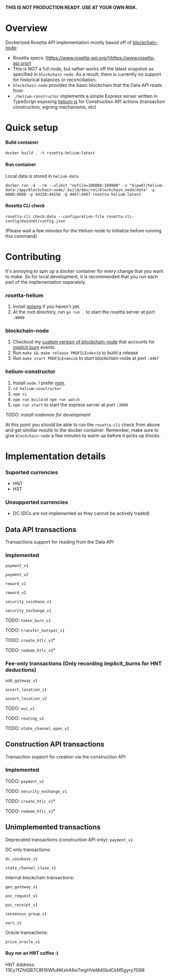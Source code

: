 **THIS IS NOT PRODUCTION READY. USE AT YOUR OWN RISK.**

# Overview
Dockerized Rosetta API implementation mostly based off of [blockchain-node](https://github.com/helium/blockchain-node):
- Rosetta specs: [https://www.rosetta-api.org/](https://www.rosetta-api.org/)
- This is NOT a full node, but rather works off the latest snapshot as specified in `blockchain-node`. As a result, there is currently no support for historical balances or reconciliation.
- `blockchain-node` provides the basic blockchain that the Data API reads from
- `./helium-constructor` implements a simple Express server written in TypeScript exposing [helium-js](https://github.com/helium/helium-js) for Construction API actions (transaction construction, signing mechanisms, etc)

# Quick setup

#### Build container
```text
docker build . -t rosetta-helium:latest
```

#### Run container
Local data is stored in `helium-data`
```text
docker run -d --rm --ulimit "nofile=100000:100000" -v "$(pwd)/helium-data:/app/blockchain-node/_build/dev/rel/blockchain_node/data" -p 8080:8080 -p 44158:44158 -p 4467:4467 rosetta-helium:latest
```

#### Rosetta CLI check
```text
rosetta-cli check:data --configuration-file rosetta-cli-config/mainnet/config.json
```
(Please wait a few minutes for the Helium node to initialize before running this command)

# Contributing
It's annoying to spin up a docker container for every change that you want to make. So for local development, it is recommended that you run each part of the implementation separately.

### rosetta-helium
1. Install [golang](https://golang.org/doc/install) if you haven't yet.
2. At the root directory, run `go run .` to start the rosetta server at port `:8080`

### blockchain-node
1. Checkout my [custom version of blockchain-node](https://github.com/syuan100/blockchain-node/tree/syuan100-fee-differentiator) that accounts for [implicit burn](https://docs.helium.com/blockchain/transaction-fees/) events.
2. Run `make && make release PROFILE=devib` to build a release
3. Run `make start PROFILE=devib` to start blockchain-node at port `:4467`

### helium-constructor
1. Install `node`. I prefer [nvm](https://github.com/nvm-sh/nvm).
1. `cd helium-constructor`
2. `npm ci`
3. `npm run build` or `npm run watch`
4. `npm run start` to start the express server at port `:3000`

*TODO: install nodemon for development*

At this point you should be able to run the `rosetta-cli` check from above and get similiar results to the docker container. Remember, make sure to give `blockchain-node` a few minutes to warm up before it picks up blocks.

# Implementation details

### Suported currencies
- HNT
- HST

### Unsupported currencies
- DC (DCs are not implemented as they cannot be actively traded)

## Data API transactions
Transactions support for reading from the Data API

### Implemented
`payment_v1`

`payment_v2`

`reward_v1`

`reward_v2`

`security_coinbase_v1`

`security_exchange_v1`

TODO: `token_burn_v1`

TODO: `transfer_hotspot_v1`

TODO: `create_htlc_v1`*

TODO: `redeem_htlc_v1`*

### Fee-only transactions (Only recording implicit_burns for HNT deductions)
`add_gateway_v1`

`assert_location_v1`

`assert_location_v2`

TODO: `oui_v1`

TODO: `routing_v1`

TODO: `state_channel_open_v1`


## Construction API transactions
Transaction support for creation via the construction API

### Implemented

TODO: `payment_v2`

TODO: `security_exchange_v1`

TODO: `create_htlc_v1`*

TODO: `redeem_htlc_v1`*


## Unimplemented transactions
Deprecated transactions (construction API only):
`payment_v1`

DC only transactions:

`dc_coinbase_v1`

`state_channel_close_v1`


Internal blockchain transactions:

`gen_gateway_v1` 

`poc_request_v1`

`poc_receipt_v1`

`consensus_group_v1`

`vars_v1`


Oracle transactions:

`price_oracle_v1`

#### Buy me an HNT coffee :)
HNT Address: 13Ey7fZfdQB7C8FRiWfuNKshA8si7wgHVeMdGbdCkM5gyry7G88
